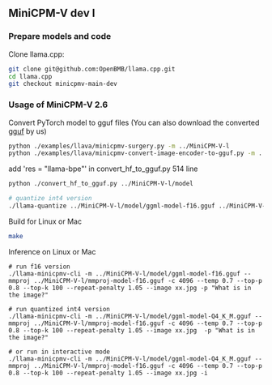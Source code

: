## MiniCPM-V dev l

### Prepare models and code

Clone llama.cpp:
```bash
git clone git@github.com:OpenBMB/llama.cpp.git
cd llama.cpp
git checkout minicpmv-main-dev
```

### Usage of MiniCPM-V 2.6

Convert PyTorch model to gguf files (You can also download the converted [gguf](https://huggingface.co/openbmb/MiniCPM-V-l-gguf) by us)

```bash
python ./examples/llava/minicpmv-surgery.py -m ../MiniCPM-V-l
python ./examples/llava/minicpmv-convert-image-encoder-to-gguf.py -m ../MiniCPM-V-l --minicpmv-projector ../MiniCPM-V-l/minicpmv.projector --output-dir ../MiniCPM-V-l/ --image-mean 0.5 0.5 0.5 --image-std 0.5 0.5 0.5 --minicpmv_version 4
```

add 'res = "llama-bpe"' in convert_hf_to_gguf.py 514 line
```bash
python ./convert_hf_to_gguf.py ../MiniCPM-V-l/model

# quantize int4 version
./llama-quantize ../MiniCPM-V-l/model/ggml-model-f16.gguf ../MiniCPM-V-l/model/ggml-model-Q4_K_M.gguf Q4_K_M
```

Build for Linux or Mac

```bash
make
```

Inference on Linux or Mac
```
# run f16 version
./llama-minicpmv-cli -m ../MiniCPM-V-l/model/ggml-model-f16.gguf --mmproj ../MiniCPM-V-l/mmproj-model-f16.gguf -c 4096 --temp 0.7 --top-p 0.8 --top-k 100 --repeat-penalty 1.05 --image xx.jpg -p "What is in the image?"

# run quantized int4 version
./llama-minicpmv-cli -m ../MiniCPM-V-l/model/ggml-model-Q4_K_M.gguf --mmproj ../MiniCPM-V-l/mmproj-model-f16.gguf -c 4096 --temp 0.7 --top-p 0.8 --top-k 100 --repeat-penalty 1.05 --image xx.jpg  -p "What is in the image?"

# or run in interactive mode
./llama-minicpmv-cli -m ../MiniCPM-V-l/model/ggml-model-Q4_K_M.gguf --mmproj ../MiniCPM-V-l/mmproj-model-f16.gguf -c 4096 --temp 0.7 --top-p 0.8 --top-k 100 --repeat-penalty 1.05 --image xx.jpg -i
```
